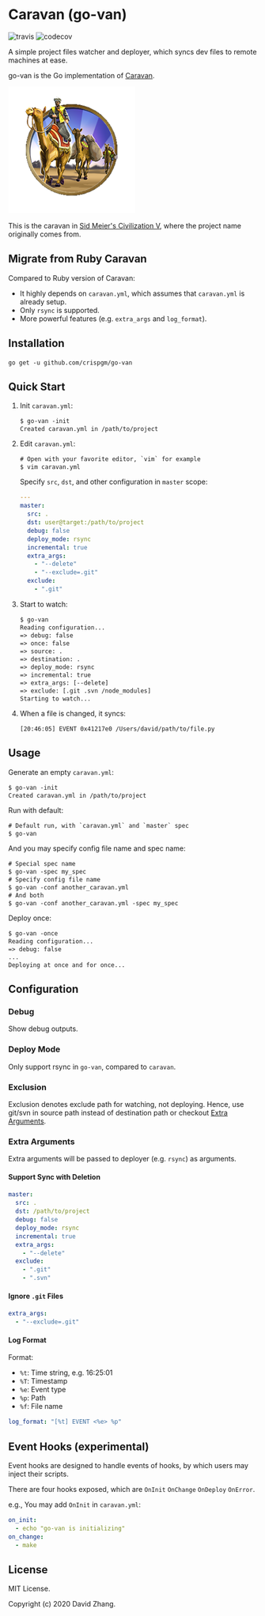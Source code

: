 # Caravan (go-van)

![travis](https://travis-ci.org/crispgm/go-van.svg?branch=master)
![codecov](https://codecov.io/gh/crispgm/go-van/branch/master/graph/badge.svg)

A simple project files watcher and deployer, which syncs dev files to remote machines at ease.

go-van is the Go implementation of [Caravan](https://github.com/crispgm/caravan).

![Caravan in Civ5](/assets/civ-5-caravan.png)

This is the caravan in [Sid Meier's Civilization V](http://www.civilization5.com/), where the project name originally comes from.

## Migrate from Ruby Caravan

Compared to Ruby version of Caravan:

- It highly depends on `caravan.yml`, which assumes that `caravan.yml` is already setup.
- Only `rsync` is supported.
- More powerful features (e.g. `extra_args` and `log_format`).

## Installation

```shell
go get -u github.com/crispgm/go-van
```

## Quick Start

1. Init `caravan.yml`:

   ```shell
   $ go-van -init
   Created caravan.yml in /path/to/project
   ```

2. Edit `caravan.yml`:

   ```shell
   # Open with your favorite editor, `vim` for example
   $ vim caravan.yml
   ```

   Specify `src`, `dst`, and other configuration in `master` scope:

   ```yaml
   ---
   master:
     src: .
     dst: user@target:/path/to/project
     debug: false
     deploy_mode: rsync
     incremental: true
     extra_args:
       - "--delete"
       - "--exclude=.git"
     exclude:
       - ".git"
   ```

3. Start to watch:

   ```shell
   $ go-van
   Reading configuration...
   => debug: false
   => once: false
   => source: .
   => destination: .
   => deploy_mode: rsync
   => incremental: true
   => extra_args: [--delete]
   => exclude: [.git .svn /node_modules]
   Starting to watch...
   ```

4. When a file is changed, it syncs:

   ```shell
   [20:46:05] EVENT 0x41217e0 /Users/david/path/to/file.py
   ```

## Usage

Generate an empty `caravan.yml`:

```shell
$ go-van -init
Created caravan.yml in /path/to/project
```

Run with default:

```shell
# Default run, with `caravan.yml` and `master` spec
$ go-van
```

And you may specify config file name and spec name:

```shell
# Special spec name
$ go-van -spec my_spec
# Specify config file name
$ go-van -conf another_caravan.yml
# And both
$ go-van -conf another_caravan.yml -spec my_spec
```

Deploy once:

```shell
$ go-van -once
Reading configuration...
=> debug: false
...
Deploying at once and for once...
```

## Configuration

### Debug

Show debug outputs.

### Deploy Mode

Only support rsync in `go-van`, compared to `caravan`.

### Exclusion

Exclusion denotes exclude path for watching, not deploying. Hence, use git/svn in source path instead of destination path or checkout [Extra Arguments](#extra-arguments).

### Extra Arguments

Extra arguments will be passed to deployer (e.g. `rsync`) as arguments.

#### Support Sync with Deletion

```yaml
master:
  src: .
  dst: /path/to/project
  debug: false
  deploy_mode: rsync
  incremental: true
  extra_args:
    - "--delete"
  exclude:
    - ".git"
    - ".svn"
```

#### Ignore `.git` Files

```yaml
extra_args:
  - "--exclude=.git"
```

#### Log Format

Format:

- `%t`: Time string, e.g. 16:25:01
- `%T`: Timestamp
- `%e`: Event type
- `%p`: Path
- `%f`: File name

```yaml
log_format: "[%t] EVENT <%e> %p"
```

## Event Hooks (experimental)

Event hooks are designed to handle events of hooks, by which users may inject their scripts.

There are four hooks exposed, which are `OnInit` `OnChange` `OnDeploy` `OnError`.

e.g., You may add `OnInit` in `caravan.yml`:

```yaml
on_init:
  - echo "go-van is initializing"
on_change:
  - make
```

## License

MIT License.

Copyright (c) 2020 David Zhang.
